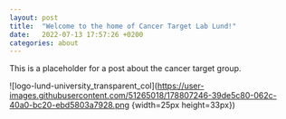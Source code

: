 ```yaml
---
layout: post
title:  "Welcome to the home of Cancer Target Lab Lund!"
date:   2022-07-13 17:57:26 +0200
categories: about
---
```

This is a placeholder for a post about the cancer target group.

![logo-lund-university_transparent_col](https://user-images.githubusercontent.com/51265018/178807246-39de5c80-062c-40a0-bc20-ebd5803a7928.png {width=25px height=33px})
